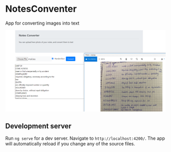 # NotesConventer

App for converting images into text

![Demo](https://github.com/DKusarek/notes-conventer/blob/master/src/assets/demo.PNG)

## Development server

Run `ng serve` for a dev server. Navigate to `http://localhost:4200/`. The app will automatically reload if you change any of the source files.

